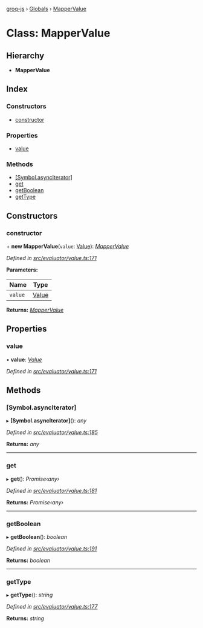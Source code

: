 [groq-js](../README.md) › [Globals](../globals.md) › [MapperValue](mappervalue.md)

# Class: MapperValue

## Hierarchy

* **MapperValue**

## Index

### Constructors

* [constructor](mappervalue.md#constructor)

### Properties

* [value](mappervalue.md#value)

### Methods

* [[Symbol.asyncIterator]](mappervalue.md#[symbol.asynciterator])
* [get](mappervalue.md#get)
* [getBoolean](mappervalue.md#getboolean)
* [getType](mappervalue.md#gettype)

## Constructors

###  constructor

\+ **new MapperValue**(`value`: [Value](../globals.md#value)): *[MapperValue](mappervalue.md)*

*Defined in [src/evaluator/value.ts:171](https://github.com/sanity-io/groq-js/blob/fc2de3c/src/evaluator/value.ts#L171)*

**Parameters:**

Name | Type |
------ | ------ |
`value` | [Value](../globals.md#value) |

**Returns:** *[MapperValue](mappervalue.md)*

## Properties

###  value

• **value**: *[Value](../globals.md#value)*

*Defined in [src/evaluator/value.ts:171](https://github.com/sanity-io/groq-js/blob/fc2de3c/src/evaluator/value.ts#L171)*

## Methods

###  [Symbol.asyncIterator]

▸ **[Symbol.asyncIterator]**(): *any*

*Defined in [src/evaluator/value.ts:185](https://github.com/sanity-io/groq-js/blob/fc2de3c/src/evaluator/value.ts#L185)*

**Returns:** *any*

___

###  get

▸ **get**(): *Promise‹any›*

*Defined in [src/evaluator/value.ts:181](https://github.com/sanity-io/groq-js/blob/fc2de3c/src/evaluator/value.ts#L181)*

**Returns:** *Promise‹any›*

___

###  getBoolean

▸ **getBoolean**(): *boolean*

*Defined in [src/evaluator/value.ts:191](https://github.com/sanity-io/groq-js/blob/fc2de3c/src/evaluator/value.ts#L191)*

**Returns:** *boolean*

___

###  getType

▸ **getType**(): *string*

*Defined in [src/evaluator/value.ts:177](https://github.com/sanity-io/groq-js/blob/fc2de3c/src/evaluator/value.ts#L177)*

**Returns:** *string*
